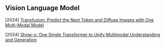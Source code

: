 ## Vision Language Model

[2024] [Transfusion: Predict the Next Token and Diffuse Images with One Multi-Modal Model](https://arxiv.org/abs/2408.11039)

[2024] [Show-o: One Single Transformer to Unify Multimodal Understanding and Generation](https://arxiv.org/abs/2408.12528)